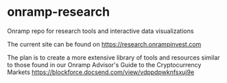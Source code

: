 # onramp-research
Onramp repo for research tools and interactive data visualizations

The current site can be found on 
https://research.onrampinvest.com

The plan is to create a more extensive library of tools and resources similar to those found in our 
Onramp Advisor's Guide to the Cryptocurrency Markets
https://blockforce.docsend.com/view/vdppdpwknfsxuj9e

